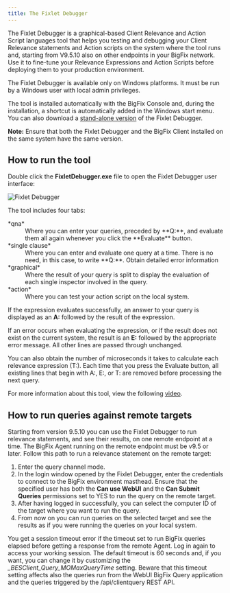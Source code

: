 ```yaml
---
title: The Fixlet Debugger
---
```


The Fixlet Debugger is a graphical-based Client Relevance and Action Script languages tool that helps you testing and debugging your Client 
Relevance statements and Action scripts on the system where the tool runs and, starting from V9.5.10 also on other endpoints in your BigFix network. 
Use it to fine-tune your Relevance Expressions and Action Scripts before deploying them to your production environment.

The Fixlet Debugger is available only on Windows platforms. It must be run by a Windows user with local admin privileges.

The tool is installed automatically with the BigFix Console and, during the installation, a shortcut is automatically added in the Windows start menu.
You can also download a [stand-alone version](http://support.bigfix.com/bes/release/ ) of the Fixlet Debugger. 

**Note:** Ensure that both the Fixlet Debugger and the BigFix Client installed on the same system have the same version.

## How to run the tool

Double click the **FixletDebugger.exe** file to open the Fixlet Debugger user interface:

![Fixlet Debugger](/static/img/fixlet_debugger.png)

The tool includes four tabs:
<dl>
   <dt>*qna*</dt>
   <dd>Where you can enter your queries, preceded by **Q:**, and evaluate them all again whenever you click the **Evaluate** button.</dd>
   <dt>*single clause*</dt>
   <dd>Where you can enter and evaluate one query at a time. There is no need, in this case, to write **Q:**. Obtain detailed error information</dd>
   <dt>*graphical*</dt>
   <dd>Where the result of your query is split to display the evaluation of each single inspector involved in the query.</dd>
   <dt>*action*</dt>
   <dd>Where you can test your action script on the local system.</dd>
   </dl>
   
If the expression evaluates successfully, an answer to your query is displayed as an **A:** followed by the result of the expression. 

If an error occurs when evaluating the expression, or if the result does not exist on the current system, the result is an **E:** 
followed by the appropriate error message. All other lines are passed through unchanged. 

You can also obtain the number of microseconds it takes to calculate each relevance expression (T:). 
Each time that you press the Evaluate button, all existing lines that begin with A:, E:, or T: are removed before processing the next query.

For more information about this tool, view the following [video](https://www.youtube.com/watch?v=sujEc4HqXew).

## How to run queries against remote targets

Starting from version 9.5.10 you can use the Fixlet Debugger to run relevance statements, and see their results, on one remote endpoint at a time. The BigFix Agent running on the remote endpoint must be v9.5 or later.
Follow this path to run a relevance statement on the remote target:
1. Enter the query channel mode.
2. In the login window opened by the Fixlet Debugger, enter the credentials to connect to the BigFix environment masthead. Ensure that the specified user has both the **Can use WebUI** and the **Can Submit Queries** permissions set to YES to run the query on the remote target.
3. After having logged in successfully, you can select the computer ID of the target where you want to run the query.
4. From now on you can run queries on the selected target and see the results as if you were running the queries on your local system.

You get a session timeout error if the timeout set to run BigFix queries elapsed before getting a response from the remote Agent. Log in again to access your working session. The default timeout is 60 seconds and, if you want, you can change it by customizing the <i>_BESClient_Query_MOMaxQueryTime</i> setting. Beware that this timeout setting affects also the queries run from the WebUI BigFix Query application and the queries triggered by the /api/clientquery REST API. 
